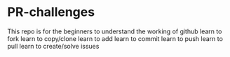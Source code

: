 # PR-challenges
This repo is for the beginners to understand the working of github 
learn to fork
learn to copy/clone
learn to add 
learn to commit
learn to push
learn to pull
learn to create/solve issues
